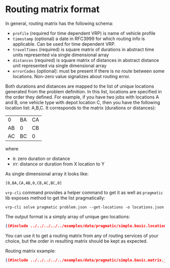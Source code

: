 # Routing matrix format

In general, routing matrix has the following schema:

- `profile` (required for time dependent VRP) is name of vehicle profile
- `timestamp` (optional) a date in RFC3999 for which routing info is applicable. Can be used for time dependent VRP.
- `travelTimes` (required) is square matrix of durations in abstract time units represented via single dimensional array
- `distances` (required) is square matrix of distances in abstract distance unit represented via single dimensional array
- `errorCodes` (optional): must be present if there is no route between some locations. Non-zero value signalizes about
    routing error.

Both durations and distances are mapped to the list of unique locations generated from the problem definition. In this
list, locations are specified in the order they defined. For example, if you have two jobs with locations A and B, one
vehicle type with depot location C, then you have the following location list: A,B,C. It corresponds to the matrix (durations
or distances):

|    |    |    |
|----|----|----|
|  0 | BA | CA |
| AB |  0 | CB |
| AC | BC |  0 |


where
- `0`: zero duration or distance
- `XY`: distance or duration from X location to Y

As single dimensional array it looks like:

    [0,BA,CA,AB,0,CB,AC,BC,0]


`vrp-cli` command provides a helper command to get it as well as `pragmatic` lib exposes method to get the list
pragmatically:

```
vrp-cli solve pragmatic problem.json --get-locations -o locations.json
```

The output format is a simply array of unique geo locations:

```json
{{#include ../../../../../examples/data/pragmatic/simple.basic.locations.json}}
```

You can use it to get a routing matrix from any of routing services of your choice, but the order in resulting matrix
should be kept as expected.


Routing matrix example:

```json
{{#include ../../../../../examples/data/pragmatic/simple.basic.matrix.json}}
```
